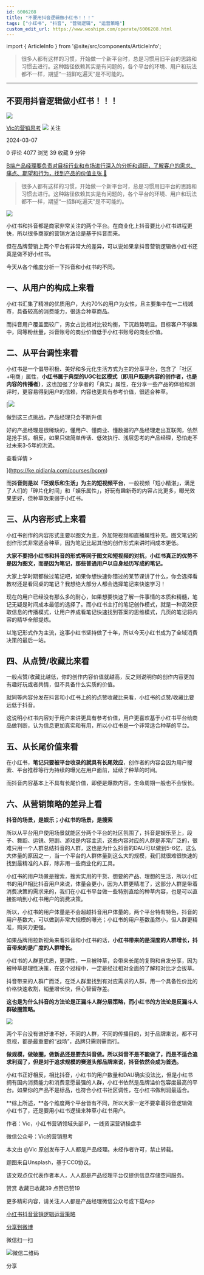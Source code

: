 ```yaml
---
id: 6006208
title: "不要用抖音逻辑做小红书！！！"
tags: ["小红书", "抖音", "营销逻辑", "运营策略"]
custom_edit_url: https://www.woshipm.com/operate/6006208.html
---
```

import { ArticleInfo } from '@site/src/components/ArticleInfo';

<ArticleInfo
    author="Vic的营销思考"
    authorLink="https://www.woshipm.com/u/1571258"
    published="2024-03-07"
    views={4077}
    comments={0}
    collects={39}
/>

> 很多人都有这样的习惯，开始做一个新平台时，总是习惯用旧平台的思路和习惯去进行。这种路径依赖其实是有问题的，各个平台的环境、用户和玩法都不一样，期望“一招鲜吃遍天”是不可能的。

---

## 不要用抖音逻辑做小红书！！！

[![](https://static.woshipm.com/view/woshipm_api_def_20240307101527_4536.jpg?imageView2/1/w/72/h/72/q/100)](https://www.woshipm.com/u/1571258)

[Vic的营销思考](https://www.woshipm.com/u/1571258) ![](https://static.woshipm.com/tag/1101_1@2x.png) 关注

2024-03-07

0 评论 4077 浏览 39 收藏 9 分钟

[B端产品经理要负责对目标行业和市场进行深入的分析和调研，了解客户的需求、痛点、期望和行为，找到产品的价值主张 🔗](https://ke.qidianla.com/courses/bcpm)

> 很多人都有这样的习惯，开始做一个新平台时，总是习惯用旧平台的思路和习惯去进行。这种路径依赖其实是有问题的，各个平台的环境、用户和玩法都不一样，期望“一招鲜吃遍天”是不可能的。

![](https://image.woshipm.com/2023/04/13/56b2f584-d9ef-11ed-889f-00163e0b5ff3.jpg)

小红书和抖音都是商家非常关注的两个平台。在商业化上抖音要比小红书进程更快，所以很多商家的营销方法论是基于抖音而来。

但在品牌营销上两个平台有非常大的差异，可以说如果拿抖音营销逻辑做小红书还真是做不好小红书。

今天从各个维度分析一下抖音和小红书的不同。

## 一、从用户的构成上来看

小红书汇集了精准的优质用户，大约70%的用户为女性，且主要集中在一二线城市，具备较高的消费能力，很适合种草商品。

而抖音用户覆盖面较广，男女占比相对比较均衡，下沉趋势明显。目标客户不够集中，同等粉丝量，抖音账号的商业价值低于小红书账号的商业价值。

## 二、从平台调性来看

小红书是一个倡导积极、美好和多元化生活方式为主的分享平台，包含了「社区+电商」属性，**小红书属于典型的UGC社区模式（即用户既是内容的创作者，也是内容的传播者）**，这也加强了分享者的「真实」属性，在分享一些产品的体验和测评时，更容易得到用户的信赖，内容也更具有参考价值，很适合种草。

[![](https://image.woshipm.com/2023/07/27/1788a218-2c7f-11ee-b91f-00163e0b5ff3.png)

做到这三点挑战，产品经理只会不断升值

好的产品经理是很稀缺的，懂用户、懂商业、懂数据的产品经理走出互联网，依然是抢手货。相反，如果只做简单传话、低效执行、浅层思考的产品经理，恐怕走不过未来3-5年的洪流。

查看详情 >

](https://ke.qidianla.com/courses/bcpm)

而**抖音则是以「泛娱乐和生活」为主的短视频平台**，一般视频「短小精湛」，满足了人们的「碎片化时间」和「娱乐属性」，好玩有趣新奇的内容占比更多，曝光效果更好，但种草效果弱于小红书。

## 三、从内容形式上来看

小红书创作的内容形式主要以图文为主，外加短视频和直播属性补充。图文笔记的创作形式非常适合种草，因为笔记比起其他的创作形式来讲时间成本更低。

**大家不要把小红书和抖音的形式等同于图文和短视频的对抗，小红书真正的优势不是因为图文，而是因为笔记，那些普通用户以自身经历写成的笔记。**

大家上学时期都做过笔记吧，如果你想快速你错过的某节课讲了什么，你会选择看教材还是看同桌的笔记？我想绝大部分人都会选择笔记来快速学习！

现在的用户已经没有那么多的耐心，如果想要快速了解一件事情的本质和精髓，笔记无疑是时间成本最低的选择了。而小红书主打的笔记创作模式，就是一种高效获取信息的传播模式，让用户养成看笔记快速找到答案的思维模式，几页的笔记将内容的精华全部提炼。

以笔记形式作为主流，这事小红书坚持做了十年，所以今天小红书成为了全域消费决策的最后一站。

## 四、从点赞/收藏比来看

一般点赞/收藏比越低，你的创作内容价值就越高，反之则说明你的创作内容更加有趣好玩或者共情，但不具备什么实质的价值。

就同等内容分发在抖音和小红书上的的点赞收藏比来看，小红书的点赞/收藏比要远低于抖音。

这说明小红书内容对于用户来讲更具有参考价值，用户更喜欢基于小红书平台给商品做判断，认为信息更加真实和有用，所以小红书是一个非常适合种草的平台。

## 五、从长尾价值来看

在小红书，**笔记只要被平台收录的就具有长尾效应**，创作者的内容会因为用户搜索、平台推荐等行为持续的曝光在用户面前，延续了种草的时间。

而抖音内容基本上不具有长尾价值，即便是爆款内容，生命周期一般也不会很长。

## 六、从营销策略的差异上看

**抖音的场景，是娱乐；小红书的场景，是搜索**

所以从平台用户使用场景就能区分两个平台的社区氛围了，抖音是娱乐至上，段子、舞蹈、运镜、短剧、游戏是内容主流，这些内容对应的人群是非常广泛的，很难只用一个人群总结抖音的人群，这也是为什么抖音的DAU可以做到5-6亿，这么大体量的原因之一，当一个平台的人群体量到这么大的规模，我们就很难很快速的找到最精准的人群，除非用一些商业化的工具。

小红书的用户场景是搜索，搜索实用的干货、想要的产品、理想的生活，所以小红书的用户相比抖音用户来说，体量会更小，因为人群更精准了，这部分人群是带着消费决策的需求来的，我们在小红书平台做一些特别直给的种草内容，也是可以直接影响到小红书用户的消费决策。

所以，小红书的用户体量是不会超越抖音用户体量的。两个平台特有特色，抖音的用户基数大，可以做到非常大规模的曝光；小红书的用户基数虽然小，但人群更精准，购买力更强。

如果品牌用拉新视角来看抖音和小红书的话，**小红书带来的是深度的人群增长，抖音带来的是广度的人群增长。**

小红书的人群更优质，更理性，一旦被种草，会带来长尾的复购和自发分享，因为被种草是理性决策，在这个过程中，一定是经过相对全面的了解和对比才会拔草。

抖音带来的人群广而泛，在泛人群里找到有对应需求的人群，用一个具备性价比的价格快速收割，销量增长快，但心智留存差。

**这也是为什么抖音的方法论是正漏斗人群分层策略，而小红书的方法论是反漏斗人群破圈策略。**

![](https://image.woshipm.com/wp-files/2024/03/0XEfZghvNFKwooWNVS7B.jpeg)

两个平台没有谁好谁不好，不同的人群，不同的传播目的，对于品牌来说，都不可忽视，都是最重要的“战场”，品牌只需则需而行。

**做规模，做破圈，做新品还是要去抖音做。所以抖音不是不能做了，而是不适合追求利润了，但是对于追求规模的赛道头部品牌来说，抖音依然会成为首选。**

小红书正好相反，相比抖音，小红书的用户数量和DAU确实没法比，但是小红书拥有国内消费能力和消费意愿最强的人群，小红书依然是品牌溢价包容度最高的平台。如果你的产品不是标品，也符合小红书社区调性，在小红书做利润最适合。

**综上所述，**各个维度两个平台皆有不同，所以大家一定不要拿着抖音逻辑做小红书了，还是要用小红书逻辑来种草小红书用户。

作者：Vic，小红书营销领域头部IP，一线资深营销操盘手

微信公众号：Vic的营销思考

本文由 @Vic 原创发布于人人都是产品经理。未经作者许可，禁止转载。

题图来自Unsplash，基于CC0协议。

该文观点仅代表作者本人，人人都是产品经理平台仅提供信息存储空间服务。

赞赏 收藏已收藏39 点赞已赞19

更多精彩内容，请关注人人都是产品经理微信公众号或下载App

[小红书](https://www.woshipm.com/tag/%e5%b0%8f%e7%ba%a2%e4%b9%a6)[抖音](https://www.woshipm.com/tag/%e6%8a%96%e9%9f%b3)[营销逻辑](https://www.woshipm.com/tag/%e8%90%a5%e9%94%80%e9%80%bb%e8%be%91)[运营策略](https://www.woshipm.com/tag/%e8%bf%90%e8%90%a5%e7%ad%96%e7%95%a5)

[分享到微博](https://service.weibo.com/share/share.php?appkey=2775287854&title=不要用抖音逻辑做小红书！！！&url=https://www.woshipm.com/operate/6006208.html&pic=https://image.woshipm.com/2023/04/13/56b2f584-d9ef-11ed-889f-00163e0b5ff3.jpg)

微信扫一扫

![微信二维码](https://api.pwmqr.com/qrcode/create/?url=https://www.woshipm.com/operate/6006208.html)

分享